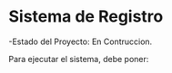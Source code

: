<h1> Sistema de Registro </h1>

-Estado del Proyecto: En Contruccion.

Para ejecutar el sistema, debe poner:

